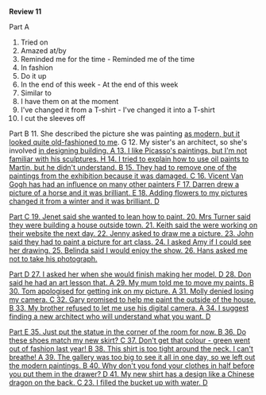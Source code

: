 **Review 11**

Part A
1. Tried on
2. Amazed at/by
3. Reminded me for the time - Reminded me of the time
4. In fashion
5. Do it up
6. In the end of this week - At the end of this week
7. Similar to
8. I have them on at the moment
9. I've changed it from a T-shirt - I've changed it into a T-shirt
10. I cut the sleeves off

Part B
11. She described the picture she was painting <u>as modern, but it looked quite old-fashioned to me</u>. G
12. My sister's an architect, so she's involved <u>in designing building</i>. A
13. I like Picasso's paintings, but I'm not familiar <u>with his sculptures</u>. H
14. I tried to explain how to use oil paints <u>to Martin, but he didn't understand</u>. B
15. They had to remove one of the paintings <u>from the exhibition because it was damaged</u>. C
16. Vicent Van Gogh has had an influence <u>on many other painters</u> F
17. Darren drew a picture <u>of a horse and it was brilliant</u>. E
18. Adding flowers to my pictures changed it <u>from a winter and it was brilliant</u>. D

Part C
19. Jenet said she wanted to lean how to paint.
20. Mrs Turner said they were building a house outside town.
21. Keith said the were working on their website the next day.
22. Jenny asked to draw me a picture.
23. John said they had to paint a picture for art class.
24. I asked Amy if I could see her drawing. 
25. Belinda said I would enjoy the show.
26. Hans asked me not to take his photograph.

Part D
27. I asked her when <u>she would</u> finish making her model. D
28. Don said he had an art lesson <u>that</u>. A
29. My mum told <u>me to move</u> my paints. B
30. Tom apologised <u>for getting</u> ink on my picture. A
31. Molly denied <u>losing</u> my camera. C
32. Gary promised <u>to help</u> me paint the outside of the house. B
33. My brother refused <u>to let</u> me use his digital camera. A
34. I suggest <u>finding</u> a new architect who will understand what you want. D

Part E
35. Just put the statue <u>in</u> the corner of the room for now. B
36. Do these shoes <u>match</u> my new skirt? C
37. Don't get that colour - green went out <u>of</u> fashion last year! B
38. This shirt is too <u>tight</u> around the neck. I can't breathe! A
39. The gallery was too big to see it all in one day, so we <u>left</u> out the modern paintings. B
40. Why don't you <u>fond</u> your clothes in half before you put them in the drawer? D
41. My new shirt has a <u>design</u> like a Chinese dragon on the back. C
23. I filled the bucket <u>up</u> with water. D